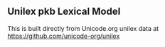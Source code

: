 Unilex pkb Lexical Model
----------------------

This is built directly from Unicode.org unilex data at
https://github.com/unicode-org/unilex
